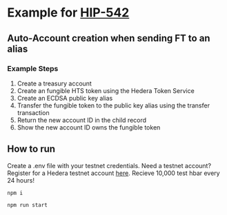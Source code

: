 # Example for [HIP-542](https://hips.hedera.com/hip/hip-542)
## Auto-Account creation when sending FT to an alias
### Example Steps
1. Create a treasury account
2. Create an fungible HTS token using the Hedera Token Service
3. Create an ECDSA public key alias
4. Transfer the fungible token to the public key alias using the transfer transaction
5. Return the new account ID in the child record
6. Show the new account ID owns the fungible token


## How to run
Create a .env file with your testnet credentials. Need a testnet account? Register for a Hedera testnet account [here](https://portal.hedera.com/register). Recieve 10,000 test hbar every 24 hours!

`npm i`

`npm run start`
